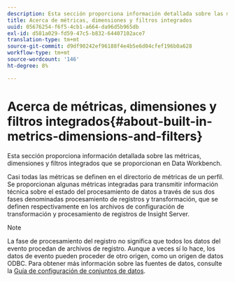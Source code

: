 ```yaml
---
description: Esta sección proporciona información detallada sobre las métricas, dimensiones y filtros integrados que se proporcionan en Data Workbench.
title: Acerca de métricas, dimensiones y filtros integrados
uuid: 05676254-f6f5-4cb1-a664-da96d5b965db
exl-id: d581a029-fd59-47c5-b832-64407102ace7
translation-type: tm+mt
source-git-commit: d9df90242ef96188f4e4b5e6d04cfef196b0a628
workflow-type: tm+mt
source-wordcount: '146'
ht-degree: 8%

---
```


# Acerca de métricas, dimensiones y filtros integrados{#about-built-in-metrics-dimensions-and-filters}

Esta sección proporciona información detallada sobre las métricas, dimensiones y filtros integrados que se proporcionan en Data Workbench.

Casi todas las métricas se definen en el directorio de métricas de un perfil. Se proporcionan algunas métricas integradas para transmitir información técnica sobre el estado del procesamiento de datos a través de sus dos fases denominadas procesamiento de registros y transformación, que se definen respectivamente en los archivos de configuración de transformación y procesamiento de registros de Insight Server.

>[!NOTE]
>
>La fase de procesamiento del registro no significa que todos los datos del evento procedan de archivos de registro. Aunque a veces sí lo hace, los datos de evento pueden proceder de otro origen, como un origen de datos ODBC. Para obtener más información sobre las fuentes de datos, consulte la [Guía de configuración de conjuntos de datos](https://docs.adobe.com/content/help/en/data-workbench/using/dataset/c-dataset-constr.html).
